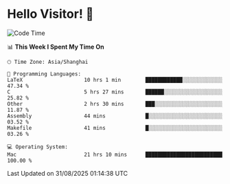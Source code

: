 # Hello Visitor! 👋

<!--START_SECTION:waka-->
![Code Time](http://img.shields.io/badge/Code%20Time-445%20hrs%2046%20mins-blue)

📊 **This Week I Spent My Time On** 

```text
🕑︎ Time Zone: Asia/Shanghai

💬 Programming Languages: 
LaTeX                    10 hrs 1 min        ████████████░░░░░░░░░░░░░   47.34 % 
C                        5 hrs 27 mins       ██████░░░░░░░░░░░░░░░░░░░   25.82 % 
Other                    2 hrs 30 mins       ███░░░░░░░░░░░░░░░░░░░░░░   11.87 % 
Assembly                 44 mins             █░░░░░░░░░░░░░░░░░░░░░░░░   03.52 % 
Makefile                 41 mins             █░░░░░░░░░░░░░░░░░░░░░░░░   03.26 % 

💻 Operating System: 
Mac                      21 hrs 10 mins      █████████████████████████   100.00 % 
```


 Last Updated on 31/08/2025 01:14:38 UTC
<!--END_SECTION:waka-->
